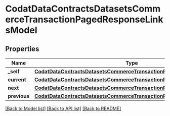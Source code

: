 # CodatDataContractsDatasetsCommerceTransactionPagedResponseLinksModel

## Properties
Name | Type | Description | Notes
------------ | ------------- | ------------- | -------------
**_self** | [**CodatDataContractsDatasetsCommerceTransactionPagedResponseHrefModel**](CodatDataContractsDatasetsCommerceTransactionPagedResponseHrefModel.md) |  | [optional] 
**current** | [**CodatDataContractsDatasetsCommerceTransactionPagedResponseHrefModel**](CodatDataContractsDatasetsCommerceTransactionPagedResponseHrefModel.md) |  | [optional] 
**next** | [**CodatDataContractsDatasetsCommerceTransactionPagedResponseHrefModel**](CodatDataContractsDatasetsCommerceTransactionPagedResponseHrefModel.md) |  | [optional] 
**previous** | [**CodatDataContractsDatasetsCommerceTransactionPagedResponseHrefModel**](CodatDataContractsDatasetsCommerceTransactionPagedResponseHrefModel.md) |  | [optional] 

[[Back to Model list]](../README.md#documentation-for-models) [[Back to API list]](../README.md#documentation-for-api-endpoints) [[Back to README]](../README.md)

